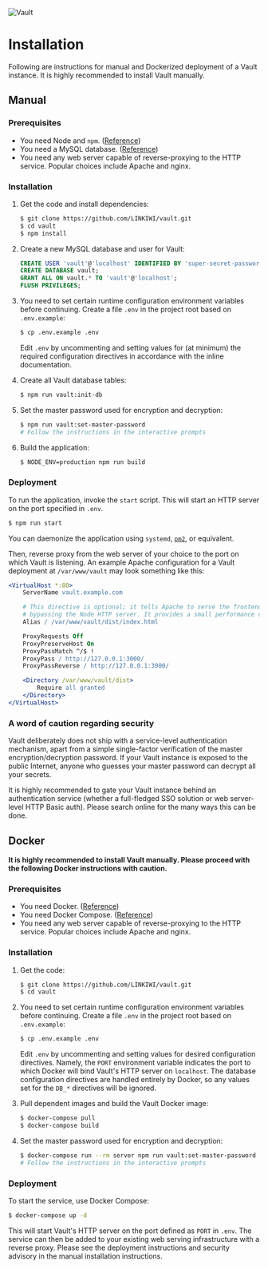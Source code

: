 ![Vault](https://static.kevinlin.info/blog/vault/banner.png)

# Installation

Following are instructions for manual and Dockerized deployment of a Vault instance. It is highly recommended to install Vault manually.

## Manual

### Prerequisites

* You need Node and `npm`. ([Reference](https://nodejs.org/en/))
* You need a MySQL database. ([Reference](https://dev.mysql.com/doc/))
* You need any web server capable of reverse-proxying to the HTTP service. Popular choices include Apache and nginx.

### Installation

1. Get the code and install dependencies:

   ```bash
   $ git clone https://github.com/LINKIWI/vault.git
   $ cd vault
   $ npm install
   ```

2. Create a new MySQL database and user for Vault:

   ```sql
   CREATE USER 'vault'@'localhost' IDENTIFIED BY 'super-secret-password';
   CREATE DATABASE vault;
   GRANT ALL ON vault.* TO 'vault'@'localhost';
   FLUSH PRIVILEGES;
   ```

3. You need to set certain runtime configuration environment variables before continuing. Create a file `.env` in the project root based on `.env.example`:

   ```bash
   $ cp .env.example .env
   ```

   Edit `.env` by uncommenting and setting values for (at minimum) the required configuration directives in accordance with the inline documentation.

4. Create all Vault database tables:

   ```bash
   $ npm run vault:init-db
   ```

5. Set the master password used for encryption and decryption:

   ```bash
   $ npm run vault:set-master-password
   # Follow the instructions in the interactive prompts
   ```

6. Build the application:

   ```bash
   $ NODE_ENV=production npm run build
   ```

### Deployment

To run the application, invoke the `start` script. This will start an HTTP server on the port specified in `.env`.

```bash
$ npm run start
```

You can daemonize the application using `systemd`, [`pm2`](https://pm2.keymetrics.io/), or equivalent.

Then, reverse proxy from the web server of your choice to the port on which Vault is listening. An example Apache configuration for a Vault deployment at `/var/www/vault` may look something like this:

```apache
<VirtualHost *:80>
    ServerName vault.example.com

    # This directive is optional; it tells Apache to serve the frontend directly,
    # bypassing the Node HTTP server. It provides a small performance optimization.
    Alias / /var/www/vault/dist/index.html

    ProxyRequests Off
    ProxyPreserveHost On
    ProxyPassMatch ^/$ !
    ProxyPass / http://127.0.0.1:3000/
    ProxyPassReverse / http://127.0.0.1:3000/

    <Directory /var/www/vault/dist>
        Require all granted
    </Directory>
</VirtualHost>
```

### A word of caution regarding security

Vault deliberately does not ship with a service-level authentication mechanism, apart from a simple single-factor verification of the master encryption/decryption password. If your Vault instance is exposed to the public Internet, anyone who guesses your master password can decrypt all your secrets.

It is highly recommended to gate your Vault instance behind an authentication service (whether a full-fledged SSO solution or web server-level HTTP Basic auth). Please search online for the many ways this can be done.

## Docker

**It is highly recommended to install Vault manually. Please proceed with the following Docker instructions with caution.**

### Prerequisites

* You need Docker. ([Reference](https://docs.docker.com/install/))
* You need Docker Compose. ([Reference](https://docs.docker.com/compose/install/))
* You need any web server capable of reverse-proxying to the HTTP service. Popular choices include Apache and nginx.

### Installation

1. Get the code:

   ```bash
   $ git clone https://github.com/LINKIWI/vault.git
   $ cd vault
   ```

2. You need to set certain runtime configuration environment variables before continuing. Create a file `.env` in the project root based on `.env.example`:

   ```bash
   $ cp .env.example .env
   ```

   Edit `.env` by uncommenting and setting values for desired configuration directives. Namely, the `PORT` environment variable indicates the port to which Docker will bind Vault's HTTP server on `localhost`. The database configuration directives are handled entirely by Docker, so any values set for the `DB_*` directives will be ignored.

3. Pull dependent images and build the Vault Docker image:

   ```bash
   $ docker-compose pull
   $ docker-compose build
   ```

4. Set the master password used for encryption and decryption:

   ```bash
   $ docker-compose run --rm server npm run vault:set-master-password
   # Follow the instructions in the interactive prompts
   ```

### Deployment

To start the service, use Docker Compose:

```bash
$ docker-compose up -d
```

This will start Vault's HTTP server on the port defined as `PORT` in `.env`. The service can then be added to your existing web serving infrastructure with a reverse proxy. Please see the deployment instructions and security advisory in the manual installation instructions.
